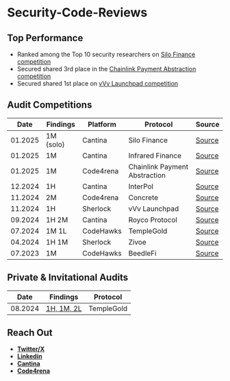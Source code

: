 # Security-Code-Reviews

## Top Performance
- Ranked among the Top 10 security researchers on [Silo Finance competition](https://cantina.xyz/competitions/18f1e37b-9ac2-4ba9-b32e-50344500c1a7/leaderboard)
- Secured shared 3rd place in the [Chainlink Payment Abstraction competition](https://code4rena.com/audits/2024-12-chainlink-payment-abstraction)
- Secured shared 1st place on [vVv Launchpad competition](https://audits.sherlock.xyz/contests/647)

## Audit Competitions

| Date    | Findings | Platform | Protocol | Source |
|---------|----------|----------|------| ------ |
| 01.2025 | 1M (solo)     | Cantina | Silo Finance | [Source](https://cantina.xyz/competitions/18f1e37b-9ac2-4ba9-b32e-50344500c1a7/leaderboard)|
| 01.2025 | 1M      | Cantina | Infrared Finance | [Source](https://cantina.xyz/competitions/ac5f64e6-3bf2-4269-bbb0-4bcd70425a1d/leaderboard) | 
| 01.2025 | 1M      | Code4rena | Chainlink Payment Abstraction | [Source](https://code4rena.com/audits/2024-12-chainlink-payment-abstraction) |
| 12.2024 | 1H      | Cantina     | InterPol | [Source](https://cantina.xyz/competitions/55023131-27df-44e4-af46-bec298d0fa8e/leaderboard) |
| 11.2024 | 2M      | Code4rena     | Concrete | [Source](https://code4rena.com/audits/2024-11-concrete) |
| 11.2024 | 1H      | Sherlock     | vVv Launchpad | [Source](https://audits.sherlock.xyz/contests/647) |
| 09.2024 | 1H 2M      | Cantina     | Royco Protocol | [Source](https://cantina.xyz/competitions/fadb5a8f-e39c-4a6b-89f6-a03858bb8602/leaderboard) |
| 07.2024 | 1M 1L      | CodeHawks     | TempleGold | [Source](https://codehawks.cyfrin.io/c/2024-07-templegold/results?lt=contest&page=1&sc=reward&sj=reward&t=leaderboard) |
| 04.2024 | 1H 1M      | Sherlock     | Zivoe | [Source](https://audits.sherlock.xyz/contests/280) |
| 07.2023 | 1M      | CodeHawks     | BeedleFi | [Source](https://codehawks.cyfrin.io/c/2023-07-beedle/results?lt=contest&page=1&sc=reward&sj=reward&t=leaderboard) |

## Private & Invitational Audits

| Date    | Findings | Protocol                                      |
| ------- | -------- | --------------------------------------------- |
| 08.2024 | [1H, 1M, 2L](https://gist.github.com/SUPERMAN-I4G/496f225bbb1f7641594701985b4e5bff)   | TempleGold |

## Reach Out

- [**Twitter/X**](https://x.com/SUPERMAN_I4G)
- [**Linkedin**](https://www.linkedin.com/in/muhammad-abdulmalik-b424611a8/)
- [**Cantina**](https://cantina.xyz/u/SUPERMAN-I4G)
- [**Code4rena**](https://code4rena.com/@SUPERMAN_I4G)
